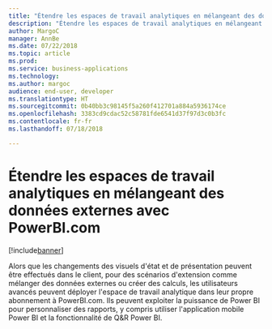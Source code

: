 ```yaml
---
title: "Étendre les espaces de travail analytiques en mélangeant des données externes avec PowerBI.com"
description: "Étendre les espaces de travail analytiques en mélangeant des données externes avec PowerBI.com"
author: MargoC
manager: AnnBe
ms.date: 07/22/2018
ms.topic: article
ms.prod: 
ms.service: business-applications
ms.technology: 
ms.author: margoc
audience: end-user, developer
ms.translationtype: HT
ms.sourcegitcommit: 0b40bb3c98145f5a260f412701a884a5936174ce
ms.openlocfilehash: 3383cd9cdac52c58781fde6541d37f97d3c0b3fc
ms.contentlocale: fr-fr
ms.lasthandoff: 07/18/2018

---
```

#  <a name="extend-analytical-workspaces-by-mashing-up-external-data-with-powerbicom"></a>Étendre les espaces de travail analytiques en mélangeant des données externes avec PowerBI.com

[!include[banner](../../includes/banner.md)]

Alors que les changements des visuels d'état et de présentation peuvent être effectués dans le client, pour des scénarios d'extension comme mélanger des données externes ou créer des calculs, les utilisateurs avancés peuvent déployer l'espace de travail analytique dans leur propre abonnement à PowerBI.com.
Ils peuvent exploiter la puissance de Power BI pour personnaliser des rapports, y compris utiliser l'application mobile Power BI et la fonctionnalité de Q&R Power BI.



